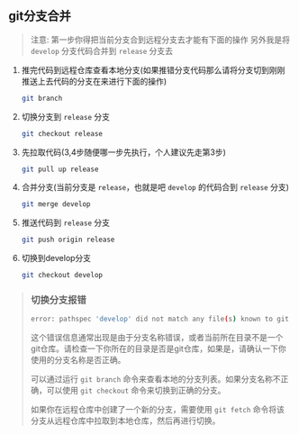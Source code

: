 ## git分支合并

> 注意: 第一步你得把当前分支合到远程分支去才能有下面的操作
> 另外我是将 `develop` 分支代码合并到 `release` 分支去
> 

1. 推完代码到远程仓库查看本地分支(如果推错分支代码那么请将分支切到刚刚推送上去代码的分支在来进行下面的操作)

   ```bash
   git branch
   ```

2. 切换分支到 `release` 分支

   ```bash
   git checkout release
   ```

3. 先拉取代码(3,4步随便哪一步先执行，个人建议先走第3步)

   ```bash
   git pull up release
   ```

4. 合并分支(当前分支是 `release`，也就是吧 `develop` 的代码合到 `release` 分支)

   ```bash
   git merge develop
   ```

5. 推送代码到 `release` 分支

   ```bash
   git push origin release
   ```

6. 切换到develop分支

   ```bash
   git checkout develop
   ```

   

> ### 切换分支报错
>
> ```bash
> error: pathspec 'develop' did not match any file(s) known to git
> ```
>
> 这个错误信息通常出现是由于分支名称错误，或者当前所在目录不是一个git仓库。请检查一下你所在的目录是否是git仓库，如果是，请确认一下你使用的分支名称是否正确。
>
> 可以通过运行 `git branch` 命令来查看本地的分支列表。如果分支名称不正确，可以使用 `git checkout` 命令来切换到正确的分支。
>
> 如果你在远程仓库中创建了一个新的分支，需要使用 `git fetch` 命令将该分支从远程仓库中拉取到本地仓库，然后再进行切换。
